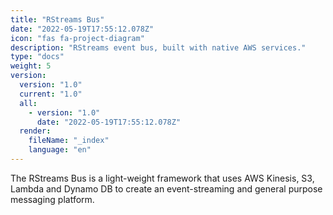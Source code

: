 ```yaml
---
title: "RStreams Bus"
date: "2022-05-19T17:55:12.078Z"
icon: "fas fa-project-diagram"
description: "RStreams event bus, built with native AWS services."
type: "docs"
weight: 5
version:
  version: "1.0"
  current: "1.0"
  all:
    - version: "1.0"
      date: "2022-05-19T17:55:12.078Z"
  render:
    fileName: "_index"
    language: "en"
---
```


The RStreams Bus is a light-weight framework that uses AWS Kinesis, S3, Lambda and Dynamo DB to create an event-streaming and general purpose messaging platform. 